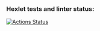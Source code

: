 ### Hexlet tests and linter status:
[![Actions Status](https://github.com/zhdanovandrey4207/python-project-50/actions/workflows/hexlet-check.yml/badge.svg)](https://github.com/zhdanovandrey4207/python-project-50/actions)